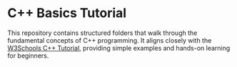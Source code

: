 # C++ Basics Tutorial

This repository contains structured folders that walk through the fundamental concepts of C++ programming. It aligns closely with the [W3Schools C++ Tutorial](https://www.w3schools.com/cpp/), providing simple examples and hands-on learning for beginners.
